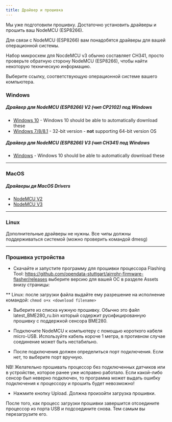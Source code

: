 ```yaml
---
title: Драйвер и прошивка
---
```


Мы уже подготовили прошивку. Достаточно установить драйверы и прошить ваш NodeMCU (ESP8266).

Для связи с NodeMCU (ESP8266) вам понадобятся драйверы для вашей операционной системы.

Набор микросхем для NocdeMCU v3 обычно составляет CH341, просто проверьте обратную сторону NodeMCU (ESP8266), чтобы найти некоторую техническую информацию.

Выберите ссылку, соответствующую операционной системе вашего компьютера.

### Windows

##### Драйвер для NodeMCU (ESP8266) V2 (чип CP2102) под Windows
* [Windows 10](https://www.silabs.com/documents/public/software/CP210x_Universal_Windows_Driver.zip) - Windows 10 should be able to automatically download these
* [Windows 7/8/8.1](https://www.silabs.com/documents/public/software/CP210x_Windows_Drivers.zip) - 32-bit version - **not** supporting 64-bit version OS

##### Драйвер для NodeMCU (ESP8266) V3 (чип CH341) под Windows
* [Windows](http://www.wch.cn/downloads/file/5.html) - Windows 10 should be able to automatically download these

---

### MacOS

#####  Драйверы дя MacOS Drivers
* [NodeMCU V2](https://www.silabs.com/documents/public/software/Mac_OSX_VCP_Driver.zip )
* [NodeMCU V3](http://www.wch.cn/downloads/file/178.html)

---

### Linux
Дополнительные драйверы не нужны. Все чипы должны поддерживаться системой (можно проверить командой dmesg)

---
### Прошивка устройства

* Скачайте и запустите программу для прошивки процессора Flashing Tool:
  https://github.com/opendata-stuttgart/airrohr-firmware-flasher/releases
  выберите версию для вашей ОС в разделе Assets внизу страницы:

** Linux: после загрузки файла выдайте ему разрешение на исполнение командой: `chmod o+x <download filename>`

* Выберите из списка нужную прошивку. Обычно это файл latest_BME280_ru.bin который содержит русифицированную прошивку с поддержкой сенсора BME280.

* Подключите NodeMCU к компьютеру с помощью короткого кабеля micro-USB. Используйте кабель короче 1 метра, в противном случае соединение может быть нестабильно.

* После подключения должен определиться порт подключения. Если нет, то выберите порт вручную.

NB! Желательно прошивать процессор без подключенных датчиков или в устройстве, которое ранее уже исправно работало. Если какой-либо сенсор был неверно подключен, то программа может выдать ошибку подключения к процессору и прошить будет невозможно!

* Нажмите кнопку Upload. Должна произойти загрузка прошивки.

После того, как процесс загрузки прошивки завершится отсоедините процессор из порта USB и подсоедините снова. Тем самым вы перезагрузите его.
